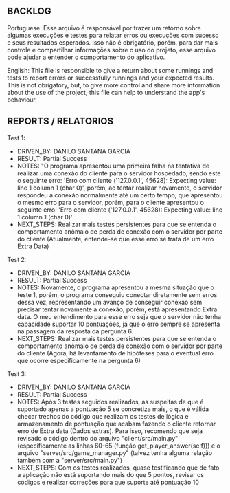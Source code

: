 ## BACKLOG

Portuguese:
Esse arquivo é responsável por trazer um retorno sobre algumas execuções e testes para relatar erros ou execuções com sucesso e seus resultados esperados.
Isso não é obrigatório, porém, para dar mais controle e compartilhar informações sobre o uso do projeto, esse arquivo pode ajudar a entender o comportamento do aplicativo.

English:
This file is responsible to give a return about some runnings and tests to report errors or successfully runnings and your expected results.
This is not obrigatory, but, to give more control and share more information about the use of the project, this file can help to understand the app's behaviour.

## REPORTS / RELATORIOS

Test 1:
- DRIVEN_BY: DANILO SANTANA GARCIA
- RESULT: Partial Success
- NOTES: "O programa apresentou uma primeira falha na tentativa de realizar uma conexão do cliente para o servidor hospedado, sendo este o seguinte erro: 'Erro com cliente ('127.0.0.1', 45628): Expecting value: line 1 column 1 (char 0)', porém, ao tentar realizar novamente, o servidor respondeu a conexão normalmente até um certo tempo, que apresentou o mesmo erro para o servidor, porém, para o cliente apresentou o seguinte erro: 'Erro com cliente ('127.0.0.1', 45628): Expecting value: line 1 column 1 (char 0)'
- NEXT_STEPS: Realizar mais testes persistentes para que se entenda o comportamento anômalo de perda de conexão com o servidor por parte do cliente (Atualmente, entende-se que esse erro se trata de um erro Extra Data)

Test 2:
- DRIVEN_BY: DANILO SANTANA GARCIA
- RESULT: Partial Success
- NOTES: Novamente, o programa apresentou a mesma situação que o teste 1, porém, o programa conseguiu conectar diretamente sem erros dessa vez, representando um avanço de conseguir conexão sem precisar tentar novamente a conexão, porém, está apresentando Extra data. O meu entendimento para esse erro seja que o servidor não tenha capacidade suportar 10 pontuações, já que o erro sempre se apresenta na passagem da resposta da pergunta 6.
- NEXT_STEPS: Realizar mais testes persistentes para que se entenda o comportamento anômalo de perda de conexão com o servidor por parte do cliente (Agora, há levantamento de hipóteses para o eventual erro que ocorre especificamente na pergunta 6)

Test 3:
- DRIVEN_BY: DANILO SANTANA GARCIA
- RESULT: Partial Success
- NOTES: Após 3 testes seguidos realizados, as suspeitas de que é suportado apenas a pontuação 5 se concretiza mais, o que é válida checar trechos do código que realizam os testes de lógica e armazenamento de pontuação que acabam fazendo o cliente retornar erro de Extra data (Dados extras). Para isso, recomendo que seja revisado o código dentro do arquivo "client/src/main.py" (especificamente as linhas 60-65 (função get_player_answer(self))) e o arquivo "server/src/game_manager.py" (talvez tenha alguma relação também com a "server/src/main.py")
- NEXT_STEPS: Com os testes realizados, quase testificando que de fato a aplicação não está suportando mais do que 5 pontos, revisar os códigos e realizar correções para que suporte até pontuação 10